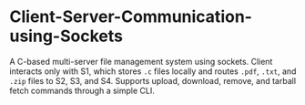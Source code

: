 # Client-Server-Communication-using-Sockets
A C-based multi-server file management system using sockets. Client interacts only with S1, which stores `.c` files locally and routes `.pdf`, `.txt`, and `.zip` files to S2, S3, and S4. Supports upload, download, remove, and tarball fetch commands through a simple CLI.

